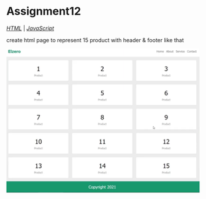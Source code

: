 # Assignment12

*[HTML](./index.html)* | *[JavaScript](./main.js)*  

create html page to represent 15 product with header & footer like that

![img](../pic/assignment12.png)
